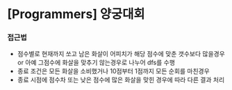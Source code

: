 # [Programmers] 양궁대회

### 접근법

- 점수별로 현재까지 쏘고 남은 화살이 어피치가 해당 점수에 맞춘 갯수보다 많을경우 or 아예 그점수에 화살을 맞추기 않는경우로 나누어 dfs를 수행 
- 종료 조건은 모든 화살을 소비했거나 10점부터 1점까지 모든 순회를 마친경우
- 종료 시점에 점수차 또는 낮은 점수에 많은 화살을 맞힌 경우에 따라 다른 결과 처리